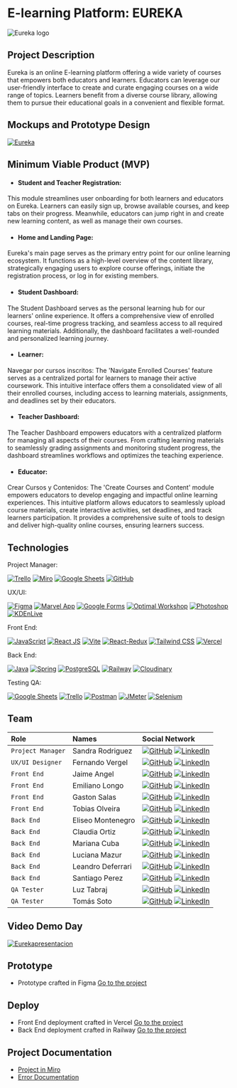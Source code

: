 # E-learning Platform: EUREKA


![Eureka logo](https://github.com/nemgf/Portfolio/assets/146204093/ce0b9b56-c806-48da-a0b5-281d093f3a5f)

## Project Description

Eureka is an online E-learning platform offering a wide variety of courses that empowers both educators and learners. Educators can leverage our user-friendly interface to create and curate engaging courses on a wide range of topics. Learners benefit from a diverse course library, allowing them to pursue their educational goals in a convenient and flexible format.


## Mockups and Prototype Design

[![Eureka](https://github.com/nemgf/Portfolio/assets/146204093/b5bfc0e3-e573-4be2-9e1f-e2f4d242115d)](https://www.nemgf.com/wp-content/uploads/2024/06/Eurekaclip-english.mp4)
## Minimum Viable Product (MVP)
 - #### Student and Teacher Registration: 
  This module streamlines user onboarding for both learners and educators on Eureka. Learners can easily sign up, browse available courses, and keep tabs on their progress. Meanwhile, educators can jump right in and create new learning content, as well as manage their own courses.
 - #### Home and Landing Page: 
  Eureka's main page serves as the primary entry point for our online learning ecosystem. It functions as a high-level overview of the content library, strategically engaging users to explore course offerings, initiate the registration process, or log in for existing members.
 - #### Student Dashboard: 
  The Student Dashboard serves as the personal learning hub for our learners' online experience. It offers a comprehensive view of enrolled courses, real-time progress tracking, and seamless access to all required learning materials. Additionally, the dashboard facilitates a well-rounded and personalized learning journey.
  - #### Learner: 
  Navegar por cursos inscritos: The 'Navigate Enrolled Courses' feature serves as a centralized portal for learners to manage their active coursework. This intuitive interface offers them a consolidated view of all their enrolled courses, including access to learning materials, assignments, and deadlines set by their educators.
  - #### Teacher Dashboard: 
  The Teacher Dashboard empowers educators with a centralized platform for managing all aspects of their courses. From crafting learning materials to seamlessly grading assignments and monitoring student progress, the dashboard streamlines workflows and optimizes the teaching experience.
  - #### Educator: 
  Crear Cursos y Contenidos: The 'Create Courses and Content' module empowers educators to develop engaging and impactful online learning experiences. This intuitive platform allows educators to seamlessly upload course materials, create interactive activities, set deadlines, and track learners participation. It provides a comprehensive suite of tools to design and deliver high-quality online courses, ensuring learners success.





## Technologies

Project Manager:

[![Trello](https://img.shields.io/badge/Trello-Project_Management-blue)](https://trello.com/)
[![Miro](https://img.shields.io/badge/Miro-Team_Boards-lightgrey.svg)](https://miro.com/es/)
[![Google Sheets](https://img.shields.io/badge/Google_Sheets-Deploy-green)](https://www.google.com/sheets/about/)
[![GitHub](https://img.shields.io/badge/GitHub-Version_Control-orange.svg)](https://github.com/)

UX/UI:

[![Figma](https://img.shields.io/badge/Figma-Design-orange)](https://www.figma.com/design/9Pqwgz3rr1Rtk47jgk8ive/Eureka?node-id=0-1&t=Rodia6tKdo6d4W3U-1)
[![Marvel App](https://img.shields.io/badge/Marvel_App-Prototyping-green)](https://marvelapp.com/)
[![Google Forms](https://img.shields.io/badge/Google_Forms-Surveys-yellow)](https://www.google.com/forms)
[![Optimal Workshop](https://img.shields.io/badge/Optimal_Workshop-Product_Development-blue)](https://www.optimalworkshop.com/)
[![Photoshop](https://img.shields.io/badge/Photoshop-Img_Editor-lightgrey)](https://www.adobe.com/products/photoshop.html)
[![KDEnLive](https://img.shields.io/badge/KDEnLive-Video_Editor-yellow)](https://kdenlive.org/)

Front End:

[![JavaScript](https://img.shields.io/badge/JavaScript-Scripting-yellow)](https://developer.mozilla.org/en-US/docs/Web/JavaScript)
[![React JS](https://img.shields.io/badge/React_JS-Library-blue)](https://reactjs.org/)
[![Vite](https://img.shields.io/badge/Vite-Bundler-green)](https://vitejs.dev/)
[![React-Redux](https://img.shields.io/badge/React_Redux-Global_Var-blue)](https://developer.mozilla.org/en-US/docs/Web/CSS)
[![Tailwind CSS](https://img.shields.io/badge/Tailwind_CSS-Utility_Framework-blue)](https://tailwindcss.com/)
[![Vercel](https://img.shields.io/badge/Vercel-Deploy-green)](https://vercel.com/)

Back End:

[![Java](https://img.shields.io/badge/Java-Scripting-yellow)](https://docs.oracle.com/en/java/)
[![Spring](https://img.shields.io/badge/Spring-Framework-green)](https://spring.io/)
[![PostgreSQL](https://img.shields.io/badge/PostgreSQL-Database-blue.svg)](https://www.postgresql.org/)
[![Railway](https://img.shields.io/badge/Railway-Deploy-lightgrey)](https://railway.app/)
[![Cloudinary](https://img.shields.io/badge/Cloudinary-Img_Storage-blue.svg)](https://cloudinary.com/)

Testing QA:

[![Google Sheets](https://img.shields.io/badge/Google_Sheets-Deploy-lightgrey)](https://www.google.com/sheets/about/)
[![Trello](https://img.shields.io/badge/Trello-Project_Management-blue)](https://trello.com/)
[![Postman](https://img.shields.io/badge/Postman-API_Platform-green.svg)](https://www.postman.com/)
[![JMeter](https://img.shields.io/badge/JMeter-Performance_Test-yellow.svg)](https://jmeter.apache.org/)
[![Selenium](https://img.shields.io/badge/Selenium-Automates_Browsers-orange.svg)](https://www.selenium.dev/)



## Team

| Role              | Names                     | Social Network                                                                                                                    |
| :---------------- | :-----------------------  | :-------------------------------------------------------------------------------------------------------------------------------- |
| `Project Manager` | Sandra Rodriguez           | [![GitHub](https://img.shields.io/badge/GitHub-Perfil-lightgrey)](https://github.com/sandris192024) [![LinkedIn](https://img.shields.io/badge/LinkedIn-Perfil-deepskyblue)](https://www.linkedin.com/in/sandra-rodriguez-133687275/)                 |
| `UX/UI Designer`  | Fernando Vergel          | [![GitHub](https://img.shields.io/badge/GitHub-Perfil-lightgrey)](https://github.com/nemgf) [![LinkedIn](https://img.shields.io/badge/LinkedIn-Perfil-deepskyblue)](https://www.linkedin.com/in/fernandovergel/)            | [![Notion](https://img.shields.io/badge/-Portfolio-black?style=flat&logo=notion)](https://nemgf.notion.site/Fernando-Vergel-47d3f9dee2ab419aba7d9d1a186f686d)             |
| `Front End`       | Jaime Angel               | [![GitHub](https://img.shields.io/badge/GitHub-Perfil-lightgrey)](https://github.com/Jaimeangel/) [![LinkedIn](https://img.shields.io/badge/LinkedIn-Perfil-deepskyblue)](https://www.linkedin.com/in/jaimeangeldev/)           |
| `Front End`       | Emiliano Longo          | [![GitHub](https://img.shields.io/badge/GitHub-Perfil-lightgrey)](https://github.com/EmiLongo) [![LinkedIn](https://img.shields.io/badge/LinkedIn-Perfil-deepskyblue)](https://www.linkedin.com/in/emilianojlongo/)      | [![Web](https://img.shields.io/badge/-Portfolio-black?style=flat)](https://emilianolongo-developer.netlify.app/)             |                         
| `Front End`       | Gaston Salas          | [![GitHub](https://img.shields.io/badge/GitHub-Perfil-lightgrey)](https://github.com/Gaston095) [![LinkedIn](https://img.shields.io/badge/LinkedIn-Perfil-deepskyblue)](https://www.linkedin.com/in/gastonsalas095/)    
| `Front End`       | Tobias Olveira          | [![GitHub](https://img.shields.io/badge/GitHub-Perfil-lightgrey)](https://github.com/Kobi96) [![LinkedIn](https://img.shields.io/badge/LinkedIn-Perfil-deepskyblue)](https://www.linkedin.com/in/tobias-olveira-52a0311b7/)                    | [![Web](https://img.shields.io/badge/-Portfolio-black?style=flat)](https://www.linkedin.com/in/tobias-olveira-52a0311b7/)             |
| `Back End`        | Eliseo Montenegro           | [![GitHub](https://img.shields.io/badge/GitHub-Perfil-lightgrey)](https://github.com/montexbjeliseo) [![LinkedIn](https://img.shields.io/badge/LinkedIn-Perfil-deepskyblue)](https://www.linkedin.com/in/eliseo-montenegro/)              |  [![Web](https://img.shields.io/badge/-Portfolio-black?style=flat)](https://montexbjeliseo.com.ar/)             |   
| `Back End`        | Claudia Ortiz            | [![GitHub](https://img.shields.io/badge/GitHub-Perfil-lightgrey)](https://github.com/Ninakiau) [![LinkedIn](https://img.shields.io/badge/LinkedIn-Perfil-deepskyblue)](https://www.linkedin.com/in/claudia-ortiz-backend/)               | 
| `Back End`        | Mariana Cuba           | [![GitHub](https://img.shields.io/badge/GitHub-Perfil-lightgrey)](https://github.com/mariana-cuba/) [![LinkedIn](https://img.shields.io/badge/LinkedIn-Perfil-deepskyblue)](https://www.linkedin.com/in/mariana-cuba-72a901258/)              |  
| `Back End`        | Luciana Mazur            | [![GitHub](https://img.shields.io/badge/GitHub-Perfil-lightgrey)](https://github.com/LucianaMazur) [![LinkedIn](https://img.shields.io/badge/LinkedIn-Perfil-deepskyblue)](https://www.linkedin.com/in/lucianamazur/)               | 
| `Back End`        | Leandro Deferrari          | [![GitHub](https://img.shields.io/badge/GitHub-Perfil-lightgrey)](https://github.com/leandrodeferrari) [![LinkedIn](https://img.shields.io/badge/LinkedIn-Perfil-deepskyblue)](https://www.linkedin.com/in/leandrodeferrari)              | [![Web](https://img.shields.io/badge/-Portfolio-black?style=flat)](https://leandro-deferrari-arevalo.web.app/)             |    
| `Back End`        | Santiago Perez            | [![GitHub](https://img.shields.io/badge/GitHub-Perfil-lightgrey)](https://github.com/SantiagoPerezKay) [![LinkedIn](https://img.shields.io/badge/LinkedIn-Perfil-deepskyblue)](https://www.linkedin.com/in/santiago-perez-kay-636277268/)               |
| `QA Tester`       | Luz Tabraj    | [![GitHub](https://img.shields.io/badge/GitHub-Perfil-lightgrey)](https://github.com/luz-tabraj/) [![LinkedIn](https://img.shields.io/badge/LinkedIn-Perfil-deepskyblue)](https://www.linkedin.com/in/luz-tabraj/)
| `QA Tester`       | Tomás Soto    | [![GitHub](https://img.shields.io/badge/GitHub-Perfil-lightgrey)](https://github.com/TomasSoto/) [![LinkedIn](https://img.shields.io/badge/LinkedIn-Perfil-deepskyblue)](https://www.linkedin.com/in/tom%C3%A1s-soto-038709267/)


## Video Demo Day

[![Eurekapresentacion](https://github.com/nemgf/Portfolio/assets/146204093/1899da50-5525-43a1-b670-77aca9ba87f2)](https://www.nemgf.com/wp-content/uploads/2024/06/Eureka-presentation.mp4)

## Prototype

 - Prototype crafted in Figma [Go to the project](https://www.figma.com/proto/9Pqwgz3rr1Rtk47jgk8ive/Eureka?page-id=538%3A4274&node-id=538-4275&viewport=541%2C225%2C0.02&t=PZEXiW0f00gRlG2J-1&scaling=min-zoom&starting-point-node-id=538%3A4275)


## Deploy

 - Front End deployment crafted in Vercel [Go to the project](https://s14-11-m-java-e5su.vercel.app/) 
 - Back End deployment crafted in Railway [Go to the project]()

## Project Documentation
 - [Project in Miro](https://miro.com/app/board/uXjVKby_wLs=/)
 - [Error Documentation]()
